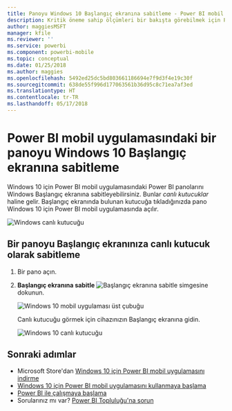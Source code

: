 ```yaml
---
title: Panoyu Windows 10 Başlangıç ekranına sabitleme - Power BI mobil uygulaması
description: Kritik öneme sahip ölçümleri bir bakışta görebilmek için Power BI mobil uygulamasındaki bir Power BI panosunu Windows 10 Başlangıç ekranına nasıl sabitleyeceğinizi öğrenin.
author: maggiesMSFT
manager: kfile
ms.reviewer: ''
ms.service: powerbi
ms.component: powerbi-mobile
ms.topic: conceptual
ms.date: 01/25/2018
ms.author: maggies
ms.openlocfilehash: 5492ed25dc5bd803661186694e7f9d3f4e19c30f
ms.sourcegitcommit: 638de55f996d177063561b36d95c8c71ea7af3ed
ms.translationtype: HT
ms.contentlocale: tr-TR
ms.lasthandoff: 05/17/2018
---
```

# <a name="pin-a-dashboard-to-your-windows-10-start-screen-from-the-power-bi-mobile-app"></a>Power BI mobil uygulamasındaki bir panoyu Windows 10 Başlangıç ekranına sabitleme
Windows 10 için Power BI mobil uygulamasındaki Power BI panolarını Windows Başlangıç ekranına sabitleyebilirsiniz. Bunlar *canlı kutucuklar* haline gelir. Başlangıç ekranında bulunan kutucuğa tıkladığınızda pano Windows 10 için Power BI mobil uygulamasında açılır.

![Windows canlı kutucuğu](media/mobile-pin-dashboard-start-screen-windows-10-phone-app/power-bi-windows-10-pin-start-screen.png)

## <a name="pin-a-dashboard-to-your-start-screen-as-a-live-tile"></a>Bir panoyu Başlangıç ekranınıza canlı kutucuk olarak sabitleme
1. Bir pano açın.
2. **Başlangıç ekranına sabitle** ![Başlangıç ekranına sabitle](media/mobile-pin-dashboard-start-screen-windows-10-phone-app/power-bi-windows-10-pin-start-icon.png) simgesine dokunun.
   
   ![Windows 10 mobil uygulaması üst çubuğu](media/mobile-pin-dashboard-start-screen-windows-10-phone-app/power-bi-windows-10-pin-start.png)
   
   Canlı kutucuğu görmek için cihazınızın Başlangıç ekranına gidin.
   
   ![Windows 10 canlı kutucuğu](media/mobile-pin-dashboard-start-screen-windows-10-phone-app/pbi_win10ph_startscrn.png)

## <a name="next-steps"></a>Sonraki adımlar
* Microsoft Store'dan [Windows 10 için Power BI mobil uygulamasını indirme](http://go.microsoft.com/fwlink/?LinkID=526478)  
* [Windows 10 için Power BI mobil uygulamasını kullanmaya başlama](mobile-windows-10-phone-app-get-started.md)  
* [Power BI ile çalışmaya başlama](service-get-started.md)
* Sorularınız mı var? [Power BI Topluluğu'na sorun](http://community.powerbi.com/)

